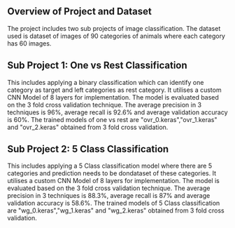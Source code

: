 ## Overview of Project and Dataset
The project includes two sub projects of image classification. The dataset used is dataset of images of 90 categories of animals where each category has 60 images. 

## Sub Project 1: One vs Rest Classification
This includes applying a binary classification which can identify one category as target and left categories as rest category. It utilises a custom CNN Model of 8 layers for implementation. The model is evaluated based on the 3 fold cross validation technique. The average precision in 3 techniques is 96%, average recall is 92.6% and average validation accuracy is 60%. The trained models of one vs rest are "ovr_0.keras","ovr_1.keras" and "ovr_2.keras" obtained from 3 fold cross validation.


## Sub Project 2: 5 Class Classification
This includes applying a 5 Class classification model where there are 5 categories and prediction needs to be dondataset of these categories. It utilises a custom CNN Model of 8 layers for implementation. The model is evaluated based on the 3 fold cross validation technique. The average precision in 3 techniques is 88.3%, average recall is 87% and average validation accuracy is 58.6%. The trained models of 5 Class classification are "wg_0.keras","wg_1.keras" and "wg_2.keras" obtained from 3 fold cross validation.

